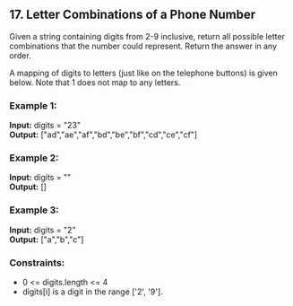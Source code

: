 ## 17. Letter Combinations of a Phone Number

Given a string containing digits from 2-9 inclusive, return all possible letter combinations that the number could represent. Return the answer in any order.

A mapping of digits to letters (just like on the telephone buttons) is given below. Note that 1 does not map to any letters.

### Example 1:

**Input:** digits = "23"  
**Output:** ["ad","ae","af","bd","be","bf","cd","ce","cf"]

### Example 2:

**Input:** digits = ""  
**Output:** []

### Example 3:

**Input:** digits = "2"  
**Output:** ["a","b","c"]

### Constraints:

- 0 <= digits.length <= 4
- digits[i] is a digit in the range ['2', '9'].
